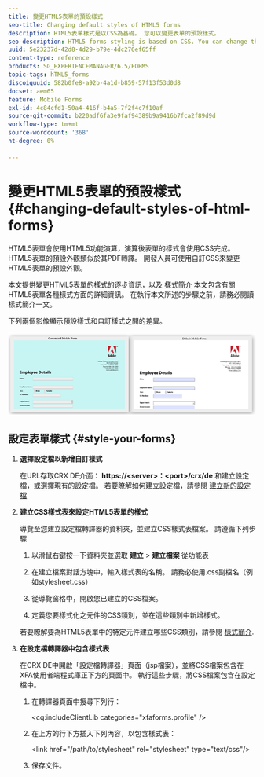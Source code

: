 ```yaml
---
title: 變更HTML5表單的預設樣式
seo-title: Changing default styles of HTML5 forms
description: HTML5表單樣式是以CSS為基礎。 您可以變更表單的預設樣式。
seo-description: HTML5 forms styling is based on CSS. You can change the default styles of the form.
uuid: 5e23237d-42d8-4d29-b79e-4dc276ef65ff
content-type: reference
products: SG_EXPERIENCEMANAGER/6.5/FORMS
topic-tags: hTML5_forms
discoiquuid: 582b0fe8-a92b-4a1d-b859-57f13f53d0d8
docset: aem65
feature: Mobile Forms
exl-id: 4c84cfd1-50a4-416f-b4a5-7f2f4c7f10af
source-git-commit: b220adf6fa3e9faf94389b9a9416b7fca2f89d9d
workflow-type: tm+mt
source-wordcount: '368'
ht-degree: 0%

---
```


# 變更HTML5表單的預設樣式{#changing-default-styles-of-html-forms}

HTML5表單會使用HTML5功能演算，演算後表單的樣式會使用CSS完成。 HTML5表單的預設外觀類似於其PDF轉譯。 開發人員可使用自訂CSS來變更HTML5表單的預設外觀。

本文提供變更HTML5表單的樣式的逐步資訊，以及 [樣式簡介](/help/forms/using/css-styles.md) 本文包含有關HTML5表單各種樣式方面的詳細資訊。 在執行本文所述的步驟之前，請務必閱讀樣式簡介一文。

下列兩個影像顯示預設樣式和自訂樣式之間的差異。

![圖片–002 — 小](assets/pictures-002-small.png)

## 設定表單樣式 {#style-your-forms}

1. **選擇設定檔以新增自訂樣式**

   在URL存取CRX DE介面： **https://&lt;server>：&lt;port>/crx/de** 和建立設定檔，或選擇現有的設定檔。 若要瞭解如何建立設定檔，請參閱 [建立新的設定檔](/help/forms/using/custom-profile.md)

1. **建立CSS樣式表來設定HTML5表單的樣式**

   導覽至您建立設定檔轉譯器的資料夾，並建立CSS樣式表檔案。 請遵循下列步驟

   1. 以滑鼠右鍵按一下資料夾並選取 **建立** > **建立檔案** 從功能表

   1. 在建立檔案對話方塊中，輸入樣式表的名稱。 請務必使用.css副檔名（例如stylesheet.css）
   1. 從導覽窗格中，開啟您已建立的CSS檔案。
   1. 定義您要樣式化之元件的CSS類別，並在這些類別中新增樣式。

   若要瞭解要為HTML5表單中的特定元件建立哪些CSS類別，請參閱 [樣式簡介](/help/forms/using/css-styles.md).

1. **在設定檔轉譯器中包含樣式表**

   在CRX DE中開啟「設定檔轉譯器」頁面（jsp檔案），並將CSS檔案包含在XFA使用者端程式庫正下方的頁面中。 執行這些步驟，將CSS檔案包含在設定檔中。

   1. 在轉譯器頁面中搜尋下列行：

      &lt;cq:includeClientLib categories=&quot;xfaforms.profile&quot; />

   1. 在上方的行下方插入下列內容，以包含樣式表：

      &lt;link href=&quot;/path/to/stylesheet&quot; rel=&quot;stylesheet&quot; type=&quot;text/css&quot;/>

   1. 保存文件。
